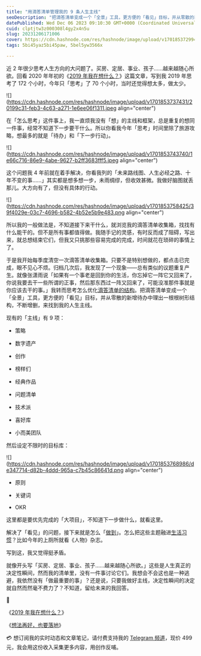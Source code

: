 ```yaml
---
title: "用滴答清单管理我的 9 条人生主线"
seoDescription: "把滴答清单变成一个「全景」工具，更方便的「看见」目标，并从零散的新增待办中理出一根根树形结构，不断增删，来找到我的人生主线。"
datePublished: Wed Dec 06 2023 09:10:30 GMT+0000 (Coordinated Universal Time)
cuid: clptjtw3z000308l4gy2x4n5u
slug: 20231206171006
cover: https://cdn.hashnode.com/res/hashnode/image/upload/v1701853729947/2db191b9-e5f6-46f2-ba4b-d77fcdfc5b71.jpeg
tags: 5bi45yaz5bi45paw, 5bel5yw3566x

---
```


近 2 年很少思考人生方向的大问题了。买房、定居、事业、孩子……越来越随心所欲。回看 2020 年年初的《[2019 年我在想什么？](https://mp.weixin.qq.com/s?__biz=MzI3MzU5MDA1OQ==&mid=2247486086&idx=1&sn=79a4f2f887e5cc681bf4ef3925f50e70&chksm=eb21b8c2dc5631d4bb05c88fa7c67091b1ae2b501d1c97af60a1a45cab1fc4aa87629c46be37#rd)》这篇文章，写到我 2019 年思考了 172 个小时，今年只「思考」了 70 个小时，当时还觉得想太多，做太少。

![](https://cdn.hashnode.com/res/hashnode/image/upload/v1701853737431/20199c31-feb3-4c63-a271-1e6ee06f1311.jpeg align="center")

在「怎么思考」这件事上，我一直烦我没有「想」的主线和框架，总是重复的想同一件事，经常不知道下一步要干什么。所以你看我今年「思考」时间里除了旅游攻略，想最多的就是「待办」和「下一步行动」。

![](https://cdn.hashnode.com/res/hashnode/image/upload/v1701853743740/1e66c716-86e9-4abe-9627-b2ff3683fff5.jpeg align="center")

这个问题我 4 年前就在着手解决，你看我列的「未来路线图、人生必经之路、十年不变的事……」其实都是想多想一步，未雨绸缪，但收效甚微。我做好脑图就丢那儿。大方向有了，但没有具体的行动。

![](https://cdn.hashnode.com/res/hashnode/image/upload/v1701853758425/39f4029e-03c7-4696-b582-4b52e5b9e483.png align="center")

所以我的一般做法是，不知道接下来干什么，就浏览我的滴答清单收集箱，找找有什么能干的。但不是所有事都值得做。我随手记的灵感，有时反而成了阻碍，写出来，就总想结束它们，但我又只挑那些容易完成的完成，时间就花在琐碎的事情上了。

于是我开始每季度清空一次滴答清单收集箱。只要不是特别想做的，都点击已完成，眼不见心不烦。归档几次后，我发现了一个现象——总有类似的议题重复产生。就像张潇雨说「如果有一个事老是回到你的生活，你忘掉它一阵它又回来了，你说我要去干一些所谓的正事，然后那东西过一阵又回来了，可能没准那件事就是你应该去干的事。」我转而思考怎么优化[滴答清单的结构](https://mp.weixin.qq.com/s?__biz=MzI3MzU5MDA1OQ==&mid=2247485514&idx=1&sn=025245fbf1040fce89e8043c7740de3c&chksm=eb21ba0edc563318314fa23422b459d43810f0572f5446a077723c0a53e1ecc951b617ac199e#rd)。把滴答清单变成一个「全景」工具，更方便的「看见」目标，并从零散的新增待办中理出一根根树形结构，不断增删，来找到我的人生主线。

现有的「主线」有 9 项：

* 策略
    
* 数字遗产
    
* 创作
    
* 榜样们
    
* 经典作品
    
* 问题清单
    
* 技术派
    
* 喜好库
    
* 小而美团队
    

然后设定不限时的目标库：

![](https://cdn.hashnode.com/res/hashnode/image/upload/v1701853768986/de347714-d82b-4ddd-965a-c7b45c86641d.png align="center")

* 原则
    
* 关键词
    
* OKR
    

这里都是要优先完成的「大项目」，不知道下一步做什么，就看这里。

解决了「看见」的问题，接下来就是怎么「[做到](https://mp.weixin.qq.com/s?__biz=MzkxMTE5NDcxMQ==&mid=2247516126&idx=1&sn=ae604d4e1997a5f814d7251b43fddffc&scene=21#wechat_redirect)」。怎么把这些主题融进[生活习惯](https://mp.weixin.qq.com/s?__biz=MzI3MzU5MDA1OQ==&mid=2247488229&idx=1&sn=f263e13bfc31ac1180d671316d8cbe40&chksm=eb21a0a1dc5629b7378827d6e65e9c0670cf099fcfd78adae72b4252acb0cc2b1ca1fb30942a#rd)？比如今年的上厕所就看《人物》杂志。

写到这，我又觉得挺矛盾。

就像开头写「买房、定居、事业、孩子……越来越随心所欲。」这些是人生真正的决定性瞬间，然而我的清单里，没有一件事讨论它们。我想会不会这也是一种逃避，我依然没有「做最重要的事」？还是说，只要我做好主线，决定性瞬间的决定就自然而然毫不费力了？不知道，留给未来的我回答。

🔗

《[2019 年我在想什么？](https://mp.weixin.qq.com/s?__biz=MzI3MzU5MDA1OQ==&mid=2247486086&idx=1&sn=79a4f2f887e5cc681bf4ef3925f50e70&chksm=eb21b8c2dc5631d4bb05c88fa7c67091b1ae2b501d1c97af60a1a45cab1fc4aa87629c46be37#rd)》

《[想法再好，也要落地](https://mp.weixin.qq.com/s?__biz=MzI3MzU5MDA1OQ==&mid=2247484558&idx=1&sn=5f6dbb873b63c920f255c266e48f3956&chksm=eb21b6cadc563fdc776f7ba29ab568cdcf9c1498139520d62e38db9b1e246ec25a482f976dc0#rd)》

💳 想订阅我的实时动态和文章笔记，请付费支持我的 [Telegram 频道](https://mp.weixin.qq.com/s/A_yK10ktL8Nl7RzsnGwzEg)，现价 499 元，我会用这份收入采集更多内容，用创作反哺。